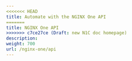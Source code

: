 ```yaml
---
<<<<<<< HEAD
title: Automate with the NGINX One API
=======
title: NGINX One API
>>>>>>> c7ce27ce (Draft: new N1C doc homepage)
description:
weight: 700
url: /nginx-one/api
---
```


